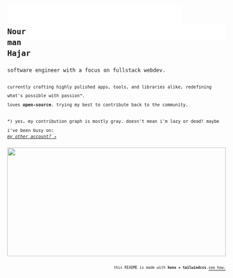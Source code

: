 <p>
<a href="https://nourman.com" target="_blank">
  <img align="left" src="./svg/link(text=nourman.com)(delay=1.4).svg">
</a>

<a href="https://linkedin.com/in/nourmanhajar" target="_blank">
  <img align="left" src="./svg/link(text=linkedin)(delay=1.2).svg">
</a>

<a href="https://noshon.vercel.app" target="_blank">
  <img align="right" src="./svg/link(text=noshon)(delay=1.0).svg">
</a>

<a href="https://ziyo.nourman.com" target="_blank">
  <img align="right" src="./svg/link(text=ziyo)(delay=0.7).svg">
</a>

<a href="https://carakan.js.org" target="_blank">
  <img align="right" src="./svg/link(text=carakan.js)(delay=0.3).svg">
</a>


<br/>
</p>


<p align="left">
<h2><code><b>Nourman Hajar</b></code></h2>
<code>software engineer with a focus on fullstack webdev.</code>
<br/>
<br/>
​<sub><code>currently crafting highly polished apps, tools, and libraries alike, redefining what's possible with passion™️.</code></sub>
<br/>
​<sub><code>loves <b>open-source</b>. trying my best to contribute back to the community.</code></sub>
<br/>
<br/>
​<sub><code>*) yes, my contribution graph is mostly gray. doesn't mean i'm lazy or dead! maybe i've been busy on:
</code></sub>
​<sup>
<code><i><a href="https://github.com/nourmanhajar">my other account? ↗</a></i></code>
</sup>

</p>

<a href="https://github.com/masnormen"><img src="./svg/footer(delay=0.8).svg" width="100%" height="250"></a>
<p align="right"><code><sup><sub>this README is made with <b>hono + tailwindcss</b>.</code></sub></sup><code><a href="https://github.com/masnormen/masnormen"><sup><sub>see how.</sub></sup></a></code>
</p>
